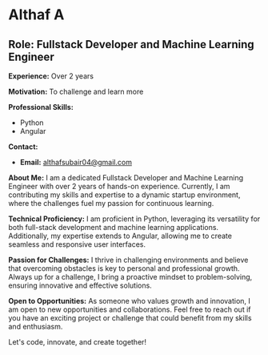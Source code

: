 # Althaf A

## Role: Fullstack Developer and Machine Learning Engineer

**Experience:** Over 2 years

**Motivation:** To challenge and learn more

**Professional Skills:**
- Python
- Angular

**Contact:**
- **Email:** althafsubair04@gmail.com

**About Me:**
I am a dedicated Fullstack Developer and Machine Learning Engineer with over 2 years of hands-on experience. Currently, I am contributing my skills and expertise to a dynamic startup environment, where the challenges fuel my passion for continuous learning.

**Technical Proficiency:**
I am proficient in Python, leveraging its versatility for both full-stack development and machine learning applications. Additionally, my expertise extends to Angular, allowing me to create seamless and responsive user interfaces.

**Passion for Challenges:**
I thrive in challenging environments and believe that overcoming obstacles is key to personal and professional growth. Always up for a challenge, I bring a proactive mindset to problem-solving, ensuring innovative and effective solutions.

**Open to Opportunities:**
As someone who values growth and innovation, I am open to new opportunities and collaborations. Feel free to reach out if you have an exciting project or challenge that could benefit from my skills and enthusiasm.

Let's code, innovate, and create together!


<!---
Althaf-workspace/Althaf-workspace is a ✨ special ✨ repository because its `README.md` (this file) appears on your GitHub profile.
You can click the Preview link to take a look at your changes.
--->
